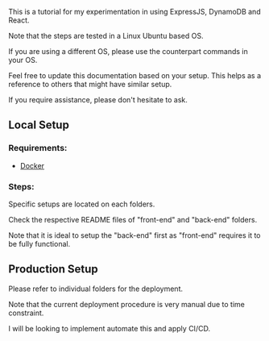 This is a tutorial for my experimentation in using ExpressJS, DynamoDB and React.

Note that the steps are tested in a Linux Ubuntu based OS.

If you are using a different OS, please use the counterpart commands in your OS.

Feel free to update this documentation based on your setup. This helps as a reference to others that might have similar setup.

If you require assistance, please don't hesitate to ask.

## Local Setup

### Requirements:

- [Docker](https://www.docker.com)

### Steps:

Specific setups are located on each folders. 

Check the respective README files of "front-end" and "back-end" folders.

Note that it is ideal to setup the "back-end" first as "front-end" requires it to be fully functional.

## Production Setup

Please refer to individual folders for the deployment.

Note that the current deployment procedure is very manual due to time constraint.

I will be looking to implement automate this and apply CI/CD.
